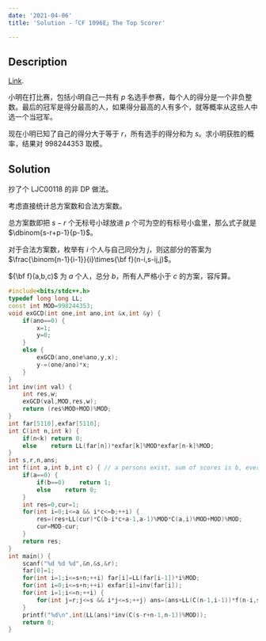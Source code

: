 ```yaml
---
date: '2021-04-06'
title: 'Solution -「CF 1096E」The Top Scorer'

---
```


## Description

[Link](http://codeforces.com/problemset/problem/1096/E).

小明在打比赛，包括小明自己一共有 $p$ 名选手参赛，每个人的得分是一个非负整数。最后的冠军是得分最高的人，如果得分最高的人有多个，就等概率从这些人中选一个当冠军。

现在小明已知了自己的得分大于等于 $r$，所有选手的得分和为 $s$。求小明获胜的概率，结果对 $998244353$ 取模。

## Solution

抄了个 LJC00118 的非 DP 做法。

考虑直接统计总方案数和合法方案数。

总方案数即把 $s-r$ 个无标号小球放进 $p$ 个可为空的有标号小盒里，那么式子就是 $\dbinom{s-r+p-1}{p-1}$。

对于合法方案数，枚举有 $i$ 个人与自己同分为 $j$，则这部分的答案为 $\frac{\binom{n-1}{i-1}}{i}\times{\bf f}(n-i,s-ij,j)$。

${\bf f}(a,b,c)$ 为 $a$ 个人，总分 $b$，所有人严格小于 $c$ 的方案，容斥算。

```cpp
#include<bits/stdc++.h>
typedef long long LL;
const int MOD=998244353;
void exGCD(int one,int ano,int &x,int &y) {
	if(ano==0) {
		x=1;
		y=0;
	}
	else {
		exGCD(ano,one%ano,y,x);
		y-=(one/ano)*x;
	}
}
int inv(int val) {
	int res,w;
	exGCD(val,MOD,res,w);
	return (res%MOD+MOD)%MOD;
}
int far[5110],exfar[5110];
int C(int n,int k) {
	if(n<k)	return 0;
	else	return LL(far[n])*exfar[k]%MOD*exfar[n-k]%MOD;
}
int s,r,n,ans;
int f(int a,int b,int c) { // a persons exist, sum of scores is b, everyone's score < c
	if(a==0) {
		if(b==0)	return 1;
		else	return 0;
	}
	int res=0,cur=1;
	for(int i=0;i<=a && i*c<=b;++i) {
		res=(res+LL(cur)*C(b-i*c+a-1,a-1)%MOD*C(a,i)%MOD+MOD)%MOD;
		cur=MOD-cur;
	}
	return res;
}
int main() {
	scanf("%d %d %d",&n,&s,&r);
	far[0]=1;
	for(int i=1;i<=s+n;++i)	far[i]=LL(far[i-1])*i%MOD;
	for(int i=0;i<=s+n;++i)	exfar[i]=inv(far[i]);
	for(int i=1;i<=n;++i) {
		for(int j=r;j<=s && i*j<=s;++j)	ans=(ans+LL(C(n-1,i-1))*f(n-i,s-i*j,j)%MOD*inv(i)%MOD)%MOD;
	}
	printf("%d\n",int(LL(ans)*inv(C(s-r+n-1,n-1))%MOD));
	return 0;
}
```